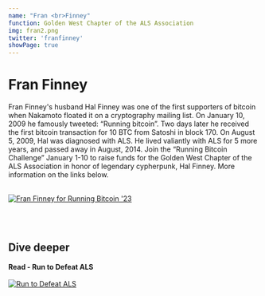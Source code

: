 ```yaml
---
name: "Fran <br>Finney"
function: Golden West Chapter of the ALS Association
img: fran2.png
twitter: 'franfinney'
showPage: true
---
```


# Fran Finney
 
Fran Finney's husband Hal Finney was one of the first supporters of bitcoin when Nakamoto floated it on a cryptography mailing list. On January 10, 2009 he famously tweeted: “Running bitcoin”. Two days later he received the first bitcoin transaction for 10 BTC from Satoshi in block 170. On August 5, 2009, Hal was diagnosed with ALS. He lived valiantly with ALS for 5 more years, and passed away in August, 2014. Join the “Running Bitcoin Challenge” January 1-10 to raise funds for the Golden West Chapter of the ALS Association in honor of legendary cypherpunk, Hal Finney. More information on the links below.
<br><br>
<div class="p-3 my-2">

[![Fran Finney for Running Bitcoin '23](/2022/content/finney3.png)](https://runningbitcoin.us/)
</div>

<br><br>
## Dive deeper


<div class="grid grid-cols-2 gap-5">
<div class="p-3 my-2">

**Read - Run to Defeat ALS**  <br><br>
[![Run to Defeat ALS](/2022/content/finney2.png)](https://runningbitcoin.us/)
</div>

</div>

<br>




